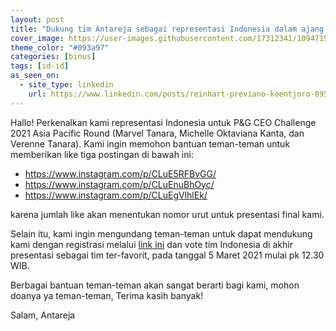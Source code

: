```yaml
---
layout: post
title: "Dukung tim Antareja sebagai representasi Indonesia dalam ajang P&G CEO Challenge 2021, Asia Pacific Round!"
cover_image: https://user-images.githubusercontent.com/17312341/109471922-0f02d080-7aa4-11eb-95a7-b00e47114298.png
theme_color: "#093a97"
categories: [binus]
tags: [id-id]
as_seen_on:
  - site_type: linkedin
    url: https://www.linkedin.com/posts/reinhart-previano-koentjoro-895b401b2_dukung-tim-antareja-sebagai-representasi-activity-6772078783378935808-6lRB
---
```

Hallo! 
Perkenalkan kami representasi Indonesia untuk P&G CEO Challenge 2021 Asia Pacific Round (Marvel Tanara, Michelle Oktaviana Kanta, dan Verenne Tanara). Kami ingin memohon bantuan teman-teman untuk memberikan like tiga postingan di bawah ini:

- <https://www.instagram.com/p/CLuE5RFBvGG/>
- <https://www.instagram.com/p/CLuEnuBhOyc/>
- <https://www.instagram.com/p/CLuEgVlhlEk/>

karena jumlah like akan menentukan nomor urut untuk presentasi final kami.

Selain itu, kami ingin mengundang teman-teman untuk dapat mendukung kami dengan registrasi melalui [link ini](lnkd.in/gK9b8uh) dan vote tim Indonesia di akhir presentasi sebagai tim ter-favorit, pada tanggal 5 Maret 2021 mulai pk 12.30 WIB. 

Berbagai bantuan teman-teman akan sangat berarti bagi kami, mohon doanya ya teman-teman, Terima kasih banyak!

Salam,
Antareja